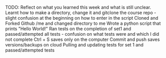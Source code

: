 TODO: Reflect on what you learned this week and what is still unclear.
Learnt how to make a directory, change it and gitclone the course repo - slight confusion at the beginning on how to enter in the script 
Cloned and Forked Github /me and changed directory to me
Wrote a python script that prints "Hello World!"
Ran tests on the completion of set1 and  passed/attempted all tests - confusion on what tests were and which I did not complete 
Ctrl + S saves only on the computer
Commit and push saves versions/backups on cloud
Pulling and updating tests for set 1 and passed/attempted tests
